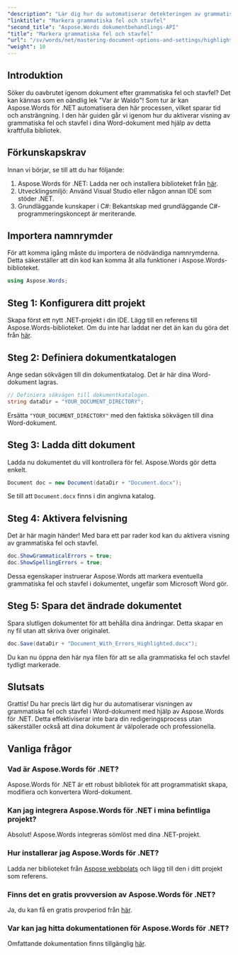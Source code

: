 ```yaml
---
"description": "Lär dig hur du automatiserar detekteringen av grammatiska fel och stavfel i Word-dokument med hjälp av Aspose.Words för .NET. Denna steg-för-steg-guide."
"linktitle": "Markera grammatiska fel och stavfel"
"second_title": "Aspose.Words dokumentbehandlings-API"
"title": "Markera grammatiska fel och stavfel"
"url": "/sv/words/net/mastering-document-options-and-settings/highlight-grammatical-and-spelling-errors/"
"weight": 10
---
```


## Introduktion

Söker du oavbrutet igenom dokument efter grammatiska fel och stavfel? Det kan kännas som en oändlig lek "Var är Waldo"! Som tur är kan Aspose.Words för .NET automatisera den här processen, vilket sparar tid och ansträngning. I den här guiden går vi igenom hur du aktiverar visning av grammatiska fel och stavfel i dina Word-dokument med hjälp av detta kraftfulla bibliotek.

## Förkunskapskrav

Innan vi börjar, se till att du har följande:

1. Aspose.Words för .NET: Ladda ner och installera biblioteket från [här](https://releases.aspose.com/words/net/).
2. Utvecklingsmiljö: Använd Visual Studio eller någon annan IDE som stöder .NET.
3. Grundläggande kunskaper i C#: Bekantskap med grundläggande C#-programmeringskoncept är meriterande.

## Importera namnrymder

För att komma igång måste du importera de nödvändiga namnrymderna. Detta säkerställer att din kod kan komma åt alla funktioner i Aspose.Words-biblioteket.

```csharp
using Aspose.Words;
```

## Steg 1: Konfigurera ditt projekt

Skapa först ett nytt .NET-projekt i din IDE. Lägg till en referens till Aspose.Words-biblioteket. Om du inte har laddat ner det än kan du göra det från [här](https://releases.aspose.com/words/net/).

## Steg 2: Definiera dokumentkatalogen

Ange sedan sökvägen till din dokumentkatalog. Det är här dina Word-dokument lagras.

```csharp
// Definiera sökvägen till dokumentkatalogen.
string dataDir = "YOUR_DOCUMENT_DIRECTORY";
```

Ersätta `"YOUR_DOCUMENT_DIRECTORY"` med den faktiska sökvägen till dina Word-dokument.

## Steg 3: Ladda ditt dokument

Ladda nu dokumentet du vill kontrollera för fel. Aspose.Words gör detta enkelt.

```csharp
Document doc = new Document(dataDir + "Document.docx");
```

Se till att `Document.docx` finns i din angivna katalog.

## Steg 4: Aktivera felvisning

Det är här magin händer! Med bara ett par rader kod kan du aktivera visning av grammatiska fel och stavfel.

```csharp
doc.ShowGrammaticalErrors = true;
doc.ShowSpellingErrors = true;
```

Dessa egenskaper instruerar Aspose.Words att markera eventuella grammatiska fel och stavfel i dokumentet, ungefär som Microsoft Word gör.

## Steg 5: Spara det ändrade dokumentet

Spara slutligen dokumentet för att behålla dina ändringar. Detta skapar en ny fil utan att skriva över originalet.

```csharp
doc.Save(dataDir + "Document_With_Errors_Highlighted.docx");
```

Du kan nu öppna den här nya filen för att se alla grammatiska fel och stavfel tydligt markerade.

## Slutsats

Grattis! Du har precis lärt dig hur du automatiserar visningen av grammatiska fel och stavfel i Word-dokument med hjälp av Aspose.Words för .NET. Detta effektiviserar inte bara din redigeringsprocess utan säkerställer också att dina dokument är välpolerade och professionella.

## Vanliga frågor

### Vad är Aspose.Words för .NET?
Aspose.Words för .NET är ett robust bibliotek för att programmatiskt skapa, modifiera och konvertera Word-dokument.

### Kan jag integrera Aspose.Words för .NET i mina befintliga projekt?
Absolut! Aspose.Words integreras sömlöst med dina .NET-projekt.

### Hur installerar jag Aspose.Words för .NET?
Ladda ner biblioteket från [Aspose webbplats](https://releases.aspose.com/words/net/) och lägg till den i ditt projekt som referens.

### Finns det en gratis provversion av Aspose.Words för .NET?
Ja, du kan få en gratis provperiod från [här](https://releases.aspose.com/).

### Var kan jag hitta dokumentationen för Aspose.Words för .NET?
Omfattande dokumentation finns tillgänglig [här](https://reference.aspose.com/words/net/).